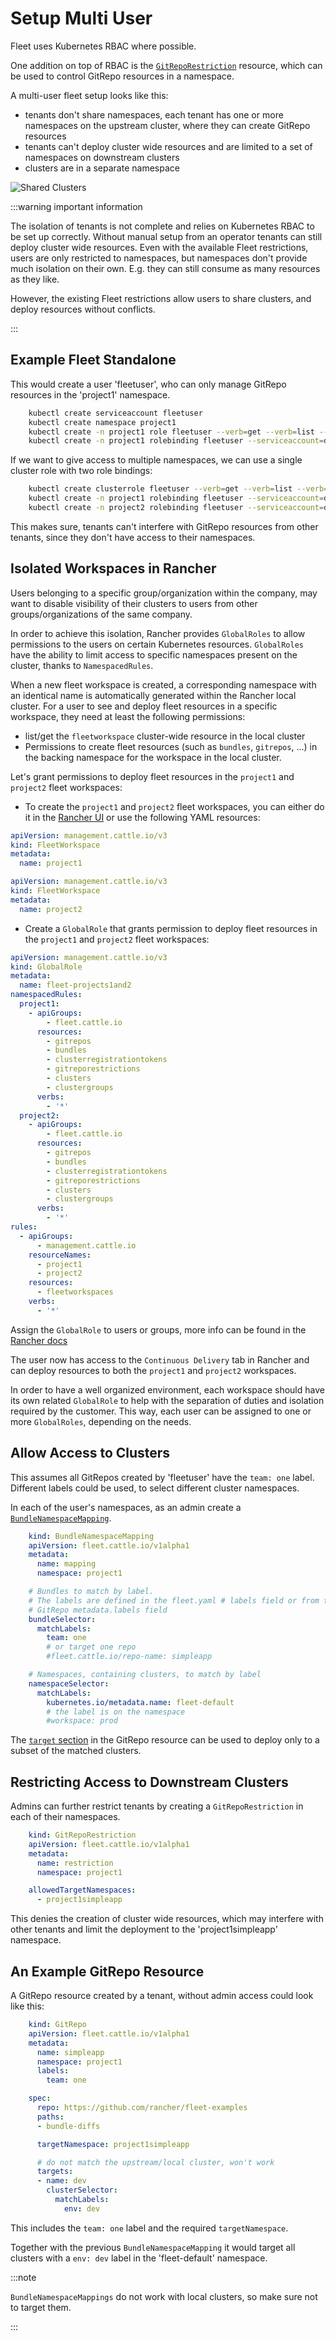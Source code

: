 # Setup Multi User

Fleet uses Kubernetes RBAC where possible.

One addition on top of RBAC is the [`GitRepoRestriction`](./namespaces.md#restricting-gitrepos) resource, which can be used to control GitRepo resources in a namespace.

A multi-user fleet setup looks like this:

* tenants don't share namespaces, each tenant has one or more namespaces on the
  upstream cluster, where they can create GitRepo resources
* tenants can't deploy cluster wide resources and are limited to a set of
  namespaces on downstream clusters
* clusters are in a separate namespace

![Shared Clusters](../static/img/FleetSharedClusters.svg)

:::warning important information

The isolation of tenants is not complete and relies on Kubernetes RBAC to be
set up correctly. Without manual setup from an operator tenants can still
deploy cluster wide resources. Even with the available Fleet restrictions,
users are only restricted to namespaces, but namespaces don't provide much
isolation on their own. E.g. they can still consume as many resources as they
like.

However, the existing Fleet restrictions allow users to share clusters, and
deploy resources without conflicts.

:::

## Example Fleet Standalone 

This would create a user 'fleetuser', who can only manage GitRepo resources in the 'project1' namespace.

```bash
    kubectl create serviceaccount fleetuser
    kubectl create namespace project1
    kubectl create -n project1 role fleetuser --verb=get --verb=list --verb=create --verb=delete --resource=gitrepos.fleet.cattle.io
    kubectl create -n project1 rolebinding fleetuser --serviceaccount=default:fleetuser --role=fleetuser
```

If we want to give access to multiple namespaces, we can use a single cluster role with two role bindings:
```bash
    kubectl create clusterrole fleetuser --verb=get --verb=list --verb=create --verb=delete --resource=gitrepos.fleet.cattle.io
    kubectl create -n project1 rolebinding fleetuser --serviceaccount=default:fleetuser --clusterrole=fleetuser
    kubectl create -n project2 rolebinding fleetuser --serviceaccount=default:fleetuser --clusterrole=fleetuser
```

This makes sure, tenants can't interfere with GitRepo resources from other tenants, since they don't have access to their namespaces.

## Isolated Workspaces in Rancher
 
Users belonging to a specific group/organization within the company, may want to disable visibility of their clusters to users from other groups/organizations of the same company.

In order to achieve this isolation, Rancher provides `GlobalRoles` to allow permissions to the users on certain Kubernetes resources. `GlobalRoles` have the ability to limit access to specific namespaces present on the cluster, thanks to `NamespacedRules`.

When a new fleet workspace is created, a corresponding namespace with an identical name is automatically generated within the Rancher local cluster.
For a user to see and deploy fleet resources in a specific workspace, they need at least the following permissions:
- list/get the `fleetworkspace` cluster-wide resource in the local cluster
- Permissions to create fleet resources (such as `bundles`, `gitrepos`, ...) in the backing namespace for the workspace in the local cluster. 

Let's grant permissions to deploy fleet resources in the `project1` and `project2` fleet workspaces:

- To create the `project1` and `project2` fleet workspaces, you can either do it in the [Rancher UI](https://ranchermanager.docs.rancher.com/integrations-in-rancher/fleet/overview#accessing-fleet-in-the-rancher-ui) or use the following YAML resources:

```yaml
apiVersion: management.cattle.io/v3
kind: FleetWorkspace
metadata:
  name: project1
```

```yaml
apiVersion: management.cattle.io/v3
kind: FleetWorkspace
metadata:
  name: project2
```

- Create a `GlobalRole` that grants permission to deploy fleet resources in the `project1` and `project2` fleet workspaces:

```yaml
apiVersion: management.cattle.io/v3
kind: GlobalRole
metadata:
  name: fleet-projects1and2
namespacedRules:
  project1:
    - apiGroups:
        - fleet.cattle.io
      resources:
        - gitrepos
        - bundles
        - clusterregistrationtokens
        - gitreporestrictions
        - clusters
        - clustergroups
      verbs:
        - '*'
  project2:
    - apiGroups:
        - fleet.cattle.io
      resources:
        - gitrepos
        - bundles
        - clusterregistrationtokens
        - gitreporestrictions
        - clusters
        - clustergroups
      verbs:
        - '*'
rules:
  - apiGroups:
      - management.cattle.io
    resourceNames:
      - project1
      - project2
    resources:
      - fleetworkspaces
    verbs:
      - '*'
```

Assign the `GlobalRole` to users or groups, more info can be found in the [Rancher docs](https://ranchermanager.docs.rancher.com/how-to-guides/new-user-guides/authentication-permissions-and-global-configuration/manage-role-based-access-control-rbac/global-permissions#configuring-global-permissions-for-individual-users)

The user now has access to the `Continuous Delivery` tab in Rancher and can deploy resources to both the `project1` and `project2` workspaces.

In order to have a well organized environment, each workspace should have its own related `GlobalRole` to help with the separation of duties and isolation required by the customer. This way, each user can be assigned to one or more `GlobalRoles`, depending on the needs.

## Allow Access to Clusters

This assumes all GitRepos created by 'fleetuser' have the `team: one` label. Different labels could be used, to select different cluster namespaces.

In each of the user's namespaces, as an admin create a [`BundleNamespaceMapping`](./namespaces.md#cross-namespace-deployments).

```yaml
    kind: BundleNamespaceMapping
    apiVersion: fleet.cattle.io/v1alpha1
    metadata:
      name: mapping
      namespace: project1

    # Bundles to match by label.
    # The labels are defined in the fleet.yaml # labels field or from the
    # GitRepo metadata.labels field
    bundleSelector:
      matchLabels:
        team: one
        # or target one repo
        #fleet.cattle.io/repo-name: simpleapp

    # Namespaces, containing clusters, to match by label
    namespaceSelector:
      matchLabels:
        kubernetes.io/metadata.name: fleet-default
        # the label is on the namespace
        #workspace: prod
```

The [`target` section](./gitrepo-targets.md) in the GitRepo resource can be used to deploy only to a subset of the matched clusters.

## Restricting Access to Downstream Clusters

Admins can further restrict tenants by creating a `GitRepoRestriction` in each of their namespaces.

```yaml
    kind: GitRepoRestriction
    apiVersion: fleet.cattle.io/v1alpha1
    metadata:
      name: restriction
      namespace: project1

    allowedTargetNamespaces:
      - project1simpleapp
```

This denies the creation of cluster wide resources, which may interfere with other tenants and limit the deployment to the 'project1simpleapp' namespace.

## An Example GitRepo Resource

A GitRepo resource created by a tenant, without admin access could look like this:
```yaml
    kind: GitRepo
    apiVersion: fleet.cattle.io/v1alpha1
    metadata:
      name: simpleapp
      namespace: project1
      labels:
        team: one

    spec:
      repo: https://github.com/rancher/fleet-examples
      paths:
      - bundle-diffs

      targetNamespace: project1simpleapp

      # do not match the upstream/local cluster, won't work
      targets:
      - name: dev
        clusterSelector:
          matchLabels:
            env: dev
```

This includes the `team: one` label and the required `targetNamespace`.

Together with the previous `BundleNamespaceMapping` it would target all clusters with a `env: dev` label in the 'fleet-default' namespace.

:::note

`BundleNamespaceMappings` do not work with local clusters, so make sure not to target them.

:::
